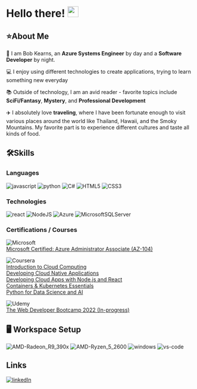# Hello there! <img src="https://media.giphy.com/media/hvRJCLFzcasrR4ia7z/giphy.gif" width="29px">

## ⭐About Me

🏢	I am Bob Kearns, an **Azure Systems Engineer** by day and a **Software Developer** by night.

💻 I enjoy using different technologies to create applications, trying to learn something new everyday

📚 Outside of technology, I am an avid reader - favorite topics include **SciFi/Fantasy**, **Mystery**, and **Professional Development**

✈️ I absolutely love **traveling**, where I have been fortunate enough to visit various places around the world like Thailand, Hawaii, and the Smoky Mountains. My favorite part is to experience different cultures and taste all kinds of food.

## 🛠️Skills

### Languages
![javascript](https://img.shields.io/badge/JavaScript-323330?style=for-the-badge&logo=javascript&logoColor=F7DF1E)
![python](https://img.shields.io/badge/Python-3776AB?style=for-the-badge&logo=python&logoColor=white)
![C#](https://img.shields.io/badge/C%23-239120?style=for-the-badge&logo=c-sharp&logoColor=white)
![HTML5](https://img.shields.io/badge/html5-%23E34F26.svg?style=for-the-badge&logo=html5&logoColor=white)
![CSS3](https://img.shields.io/badge/css3-%231572B6.svg?style=for-the-badge&logo=css3&logoColor=white)

### Technologies
![react](https://img.shields.io/badge/React-20232A?style=for-the-badge&logo=react&logoColor=61DAFB)
![NodeJS](https://img.shields.io/badge/node.js-6DA55F?style=for-the-badge&logo=node.js&logoColor=white)
![Azure](https://img.shields.io/badge/azure-%230072C6.svg?style=for-the-badge&logo=microsoftazure&logoColor=white)
![MicrosoftSQLServer](https://img.shields.io/badge/Microsoft%20SQL%20Sever-CC2927?style=for-the-badge&logo=microsoft%20sql%20server&logoColor=white)

### Certifications / Courses
![Microsoft](https://img.shields.io/badge/Microsoft-0078D4?style=for-the-badge&logo=microsoft&logoColor=white)  
[Microsoft Certified: Azure Administrator Associate (AZ-104)](https://www.credly.com/badges/024c7712-539b-4173-940d-2c69706e7a4f/public_url)  

![Coursera](https://img.shields.io/badge/Coursera-%230056D2.svg?style=for-the-badge&logo=Coursera&logoColor=white)  
[Introduction to Cloud Computing](https://www.credly.com/badges/239dc095-5a48-4b95-b2dd-9d8ce60b45b2/public_url)  
[Developing Cloud Native Applications](https://www.credly.com/badges/c561349c-509a-49db-982c-1e14db476ae3/public_url)  
[Developing Cloud Apps with Node.js and React](https://www.credly.com/badges/ec85b7d3-c949-4ceb-bef1-293c6b4453b5/public_url)  
[Containers & Kubernetes Essentials](https://www.credly.com/badges/0b0f5fca-8609-432e-9a6a-e9b95bd6cce1/public_url)  
[Python for Data Science and AI](https://www.credly.com/badges/a1503ec1-b822-4f1f-9e12-a6702b4e062b/public_url)  

![Udemy](https://img.shields.io/badge/Udemy-A435F0?style=for-the-badge&logo=Udemy&logoColor=white)  
[The Web Developer Bootcamp 2022 (In-progress)](https://www.udemy.com/course/the-web-developer-bootcamp/)  

## 🖥️ Workspace Setup
![AMD-Radeon_R9_390x](https://img.shields.io/badge/AMD-Radeon_R9_390x-ED1C24?style=for-the-badge&logo=amd&logoColor=white)
![AMD-Ryzen_5_2600](https://img.shields.io/badge/AMD-Ryzen_5_2600-ED1C24?style=for-the-badge&logo=amd&logoColor=white)
![windows](https://img.shields.io/badge/Windows_10-0078D6?style=for-the-badge&logo=windows&logoColor=white)
![vs-code](https://img.shields.io/badge/VS_Code-007ACC?style=for-the-badge&logo=Visual-Studio-Code&logoColor=white)

## Links
[![linkedIn](https://img.shields.io/badge/LinkedIn-0077B5?style=for-the-badge&logo=LinkedIn&logoColor=white)](https://www.linkedin.com/in/1bobkearns/)
